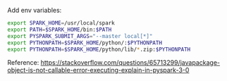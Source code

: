 Add env variables:
```bash
export SPARK_HOME=/usr/local/spark
export PATH=$SPARK_HOME/bin:$PATH
export PYSPARK_SUBMIT_ARGS="--master local[*]"
export PYTHONPATH=$SPARK_HOME/python/:$PYTHONPATH
export PYTHONPATH=$SPARK_HOME/python/lib/*.zip:$PYTHONPATH
```

Reference:
https://stackoverflow.com/questions/65713299/javapackage-object-is-not-callable-error-executing-explain-in-pyspark-3-0